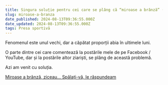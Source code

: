 ```yaml
---
title: Singura soluție pentru cei care se plâng că “miroase a brânză” (Video)
slug: miroase-a-branza
date_published: 2024-08-13T09:36:55.000Z
date_updated: 2024-08-13T09:36:55.000Z
tags: Presa sportivă
---
```


Fenomenul este unul vechi, dar a căpătat proporții abia în ultimele luni.

O parte dintre cei care comentează la postările mele de pe Facebook / YouTube, dar și la postările altor ziariști, se plâng de această problemă.

Azi am venit cu soluția.

[Miroase a brânză, ziceau... Spălați-vă, le răspundeam](https://www.youtube.com/watch?v=RGz2DSACH_Q)
